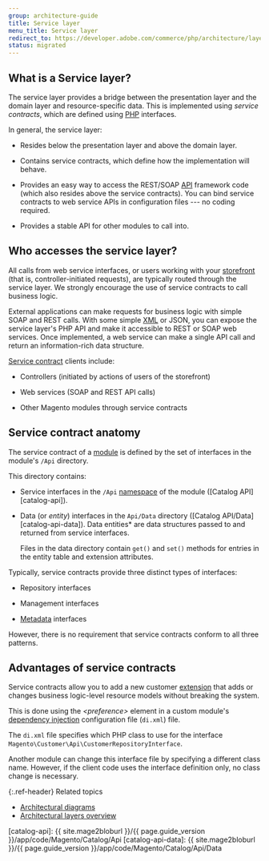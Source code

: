 ```yaml
---
group: architecture-guide
title: Service layer
menu_title: Service layer
redirect_to: https://developer.adobe.com/commerce/php/architecture/layers/service/
status: migrated
---
```


## What is a Service layer?

The service layer provides a bridge between the presentation layer and the domain layer and resource-specific data.
This is implemented using *service contracts*, which are defined using [PHP](https://glossary.magento.com/php) interfaces.

In general, the service layer:

*  Resides below the presentation layer and above the domain layer.

*  Contains service contracts, which define how the implementation will behave.

*  Provides an easy way to access the REST/SOAP [API](https://glossary.magento.com/api) framework code (which also resides above the service contracts). You can bind service contracts to web service APIs in configuration files --- no coding required.

*  Provides a stable API for other modules to call into.

## Who accesses the service layer?

All calls from web service interfaces, or users working with your [storefront](https://glossary.magento.com/storefront) (that is, controller-initiated requests), are typically routed through the service layer.
We strongly encourage the use of service contracts to call business logic.

External applications can make requests for business logic with simple SOAP and REST calls.
With some simple [XML](https://glossary.magento.com/xml) or JSON, you can expose the service layer's PHP API and make it accessible to REST or SOAP web services.
Once implemented, a web service can make a single API call and return an information-rich data structure.

[Service contract](https://glossary.magento.com/service-contract) clients include:

*  Controllers (initiated by actions of users of the storefront)

*  Web services (SOAP and REST API calls)

*  Other Magento modules through service contracts

## Service contract anatomy

The service contract of a [module](https://glossary.magento.com/module) is defined by the set of interfaces in the module's `/Api` directory.

This directory contains:

*  Service interfaces in the `/Api` [namespace](https://glossary.magento.com/namespace) of the module ([Catalog API][catalog-api]).

*  Data (or *entity*) interfaces in the `Api/Data` directory ([Catalog API/Data][catalog-api-data]).
   Data entities* are data structures passed to and returned from service interfaces.

   Files in the data directory contain `get()` and `set()` methods for entries in the entity table and extension attributes.

Typically, service contracts provide three distinct types of interfaces:

*  Repository interfaces

*  Management interfaces

*  [Metadata](https://glossary.magento.com/metadata) interfaces

However, there is no requirement that service contracts conform to all three patterns.

## Advantages of service contracts

Service contracts allow you to add a new customer [extension](https://glossary.magento.com/extension) that adds or changes business logic-level resource models without breaking the system.

This is done using the *&lt;preference&gt;* element in a custom module's [dependency injection](https://glossary.magento.com/dependency-injection) configuration file (`di.xml`) file.

The `di.xml` file specifies which PHP class to use for the interface `Magento\Customer\Api\CustomerRepositoryInterface`.

Another module can change this interface file by specifying a different class name.
However, if the client code uses the interface definition only, no class change is necessary.

{:.ref-header}
Related topics

*  [Architectural diagrams]({{page.baseurl}}/architecture/archi_perspectives/arch_diagrams.html)
*  [Architectural layers overview]({{page.baseurl}}/architecture/archi_perspectives/ALayers_intro.html)

[catalog-api]: {{ site.mage2bloburl }}/{{ page.guide_version }}/app/code/Magento/Catalog/Api
[catalog-api-data]: {{ site.mage2bloburl }}/{{ page.guide_version }}/app/code/Magento/Catalog/Api/Data
